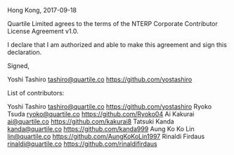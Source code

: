 Hong Kong, 2017-09-18

Quartile Limited agrees to the terms of the NTERP Corporate Contributor License Agreement v1.0.

I declare that I am authorized and able to make this agreement and sign this declaration.

Signed,

Yoshi Tashiro tashiro@quartile.co https://github.com/yostashiro

List of contributors:

Yoshi Tashiro tashiro@quartile.co https://github.com/yostashiro
Ryoko Tsuda ryoko@quartile.co https://github.com/Ryoko04
Ai Kakurai ai@quartile.co https://github.com/kakurai8
Tatsuki Kanda kanda@quartile.co https://github.com/kanda999
Aung Ko Ko Lin lin@quartile.co https://github.com/AungKoKoLin1997
Rinaldi Firdaus rinaldi@quartile.co https://github.com/rinaldifirdaus
